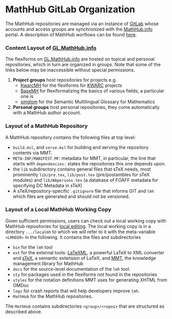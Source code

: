 # MathHub GitLab Organization

The MathHub repositories are managed via an instance of
[GitLab](http://gitlab.org) whose accounts and access groups are
synchronized with the [MathHub.info](http://mathhub.info) portal. A
description of MathHub worflows can be found
[here](lmh-workflows).

### Content Layout of [GL.MathHub.info](http://gl.mathhub.info)

The flexiforms on [GL.MathHub.info](http://gl.mathhub.info) are hosted
on topical and personal repositories, which in turn are organized in
groups. Note that some of the links below may be inaccessible without
special permissions.

1.  **Project groups** host repositories for projects e.g.
      - [KwarcMH](http://gl.mathhub.info/groups/KwarcMH) for the
        flexiforms for [KWARC](http://kwarc.info) projects
      - [BaseMH](http://gl.mathhub.info/groups/BaseMH) for
        flexiformalizing the basics of various fields; a particular one
        is
      - [smglom](http://gl.mathhub.info/groups/smglom) for the Semantic
        Multilingual Glossary for Mathematics
2.  **Personal groups** host personal repositories, they come
    automatically with a MathHub author account.

### Layout of a MathHub Repository

A MathHub repository contains the following files at top level:

  - `build.msl`, and `serve.msl` for building and serving the repository
    contents via MMT.
  - `META-INF/MANIFEST.MF`: metadata for MMT, in particular, the line
    that starts with `dependencies:` states the repositories this one
    depends upon.
  - the `lib` subdirectory contains general files that sTeX needs, most
    prominently `lib/pre.tex`, `lib/post.tex` (pre/postambles for sTeX
    modules) and `lib/WApersons.tex` (a database of FOAFF metadata for
    specifying DC Metadata in sTeX)
  - A sTeX/repository-specific `.gitignore` file that informs GIT and
    `lmh` which files are generated and should not be versioned.

### Layout of a Local MathHub Working Copy

Given sufficient permissions, users can check out a local working copy
with MathHub repositories for [local editing](lmh-workflows).
The local working copy is in a directory `.../localmh` to which we will
refer to it with the meta-variable `<LMHDIR>` in the following. It
contains the files and subdirectories

  - `bin` for the `lmh` tool
  - `ext` for the external tools:
    [LaTeXML](http://dlmf.nist.gov/LaTeXML/), a powerful LaTeX to XML
    converter and [sTeX](https://github.com/KWARC/sTeX), a semantic
    extension of LaTeX, and [MMT](http://uniformal.github.io), the
    knowledge management library for MathHub
  - `docs` for the source-level documentation of the `lmh` tool.
  - `sty` for packages used in the flexiforms not found in the
    repositories
  - `styles` for the notation definitions MMT uses for generating XHTML
    from OMDoc
  - `logs` for crash reports that will help developers improve `lmh`.
  - `MathHub` for the MathHub repositories.

The `MathHub` contains subdirectories `<group>/<repos>` that are
structured as described above.
